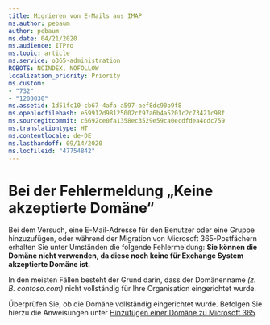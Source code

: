 ```yaml
---
title: Migrieren von E-Mails aus IMAP
ms.author: pebaum
author: pebaum
ms.date: 04/21/2020
ms.audience: ITPro
ms.topic: article
ms.service: o365-administration
ROBOTS: NOINDEX, NOFOLLOW
localization_priority: Priority
ms.custom:
- "732"
- "1200030"
ms.assetid: 1d51fc10-cb67-4afa-a597-aef8dc90b9f8
ms.openlocfilehash: e59912d98125002cf97a6b4a5201c2c73421c98f
ms.sourcegitcommit: c6692ce0fa1358ec3529e59ca0ecdfdea4cdc759
ms.translationtype: HT
ms.contentlocale: de-DE
ms.lasthandoff: 09/14/2020
ms.locfileid: "47754842"
---
```

# <a name="when-you-get-a-not-an-accepted-domain-error"></a>Bei der Fehlermeldung „Keine akzeptierte Domäne“

Bei dem Versuch, eine E-Mail-Adresse für den Benutzer oder eine Gruppe hinzuzufügen, oder während der Migration von Microsoft 365-Postfächern erhalten Sie unter Umständen die folgende Fehlermeldung: **Sie können die Domäne nicht verwenden, da diese noch keine für Exchange System akzeptierte Domäne ist.**
  
In den meisten Fällen besteht der Grund darin, dass der Domänenname *(z. B. contoso.com)* nicht vollständig für Ihre Organisation eingerichtet wurde.
  
Überprüfen Sie, ob die Domäne vollständig eingerichtet wurde. Befolgen Sie hierzu die Anweisungen unter [Hinzufügen einer Domäne zu Microsoft 365](https://docs.microsoft.com/microsoft-365/admin/setup/add-domain).
  